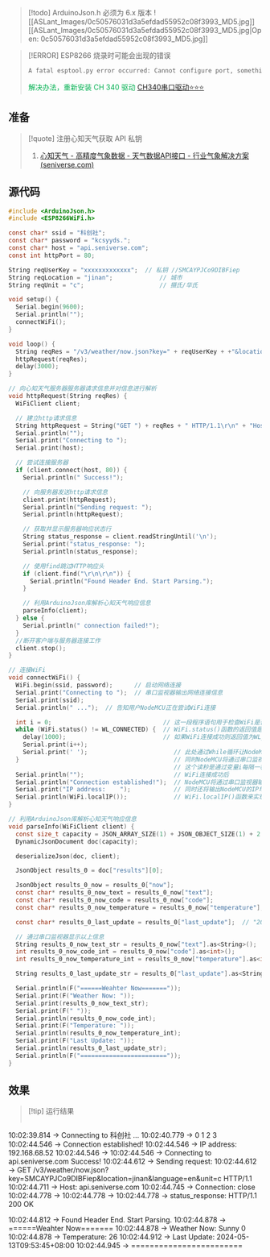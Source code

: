 > [!todo] ArduinoJson.h 必须为 6.x 版本
> ![[ASLant_Images/0c50576031d3a5efdad55952c08f3993_MD5.jpg]]
[[ASLant_Images/0c50576031d3a5efdad55952c08f3993_MD5.jpg|Open: 0c50576031d3a5efdad55952c08f3993_MD5.jpg]]

> [!ERROR] ESP8266 烧录时可能会出现的错误
> 
> ```sh
> A fatal esptool.py error occurred: Cannot configure port, something went wrong. Original message: PermissionError (13, '����ϵͳ�ϵ��豸û�з������á�', None, 31)
> ```
> 
> <font color="#00b050">解决办法，重新安装 CH 340 驱动</font>
> [CH340串口驱动⭐⭐⭐](https://aslant.top/Cloud/OneDrive/Other/Drivers/CH340.exe)

## 准备

> [!quote] 注册心知天气获取 API 私钥
> 1. [心知天气 - 高精度气象数据 - 天气数据API接口 - 行业气象解决方案 (seniverse.com)](https://www.seniverse.com/)

## 源代码

```c
#include <ArduinoJson.h>
#include <ESP8266WiFi.h>

const char* ssid = "科创社";
const char* password = "kcsyyds.";
const char* host = "api.seniverse.com";
const int httpPort = 80;

String reqUserKey = "xxxxxxxxxxxxx";  // 私钥 //SMCAYPJCo9DIBFiep
String reqLocation = "jinan";             // 城市
String reqUnit = "c";                     // 摄氏/华氏

void setup() {
  Serial.begin(9600);
  Serial.println("");
  connectWiFi();
}

void loop() {
  String reqRes = "/v3/weather/now.json?key=" + reqUserKey + +"&location=" + reqLocation + "&language=en&unit=" + reqUnit;
  httpRequest(reqRes);
  delay(3000);
}

// 向心知天气服务器服务器请求信息并对信息进行解析
void httpRequest(String reqRes) {
  WiFiClient client;

  // 建立http请求信息
  String httpRequest = String("GET ") + reqRes + " HTTP/1.1\r\n" + "Host: " + host + "\r\n" + "Connection: close\r\n\r\n";
  Serial.println("");
  Serial.print("Connecting to ");
  Serial.print(host);

  // 尝试连接服务器
  if (client.connect(host, 80)) {
    Serial.println(" Success!");

    // 向服务器发送http请求信息
    client.print(httpRequest);
    Serial.println("Sending request: ");
    Serial.println(httpRequest);

    // 获取并显示服务器响应状态行
    String status_response = client.readStringUntil('\n');
    Serial.print("status_response: ");
    Serial.println(status_response);

    // 使用find跳过HTTP响应头
    if (client.find("\r\n\r\n")) {
      Serial.println("Found Header End. Start Parsing.");
    }

    // 利用ArduinoJson库解析心知天气响应信息
    parseInfo(client);
  } else {
    Serial.println(" connection failed!");
  }
  //断开客户端与服务器连接工作
  client.stop();
}

// 连接WiFi
void connectWiFi() {
  WiFi.begin(ssid, password);      // 启动网络连接
  Serial.print("Connecting to ");  // 串口监视器输出网络连接信息
  Serial.print(ssid);
  Serial.println(" ...");  // 告知用户NodeMCU正在尝试WiFi连接

  int i = 0;                               // 这一段程序语句用于检查WiFi是否连接成功
  while (WiFi.status() != WL_CONNECTED) {  // WiFi.status()函数的返回值是由NodeMCU的WiFi连接状态所决定的。
    delay(1000);                           // 如果WiFi连接成功则返回值为WL_CONNECTED
    Serial.print(i++);
    Serial.print(' ');                        // 此处通过While循环让NodeMCU每隔一秒钟检查一次WiFi.status()函数返回值
  }                                           // 同时NodeMCU将通过串口监视器输出连接时长读秒。
                                              // 这个读秒是通过变量i每隔一秒自加1来实现的。
  Serial.println("");                         // WiFi连接成功后
  Serial.println("Connection established!");  // NodeMCU将通过串口监视器输出"连接成功"信息。
  Serial.print("IP address:    ");            // 同时还将输出NodeMCU的IP地址。这一功能是通过调用
  Serial.println(WiFi.localIP());             // WiFi.localIP()函数来实现的。该函数的返回值即NodeMCU的IP地址。
}

// 利用ArduinoJson库解析心知天气响应信息
void parseInfo(WiFiClient client) {
  const size_t capacity = JSON_ARRAY_SIZE(1) + JSON_OBJECT_SIZE(1) + 2 * JSON_OBJECT_SIZE(3) + JSON_OBJECT_SIZE(6) + 230;
  DynamicJsonDocument doc(capacity);

  deserializeJson(doc, client);

  JsonObject results_0 = doc["results"][0];

  JsonObject results_0_now = results_0["now"];
  const char* results_0_now_text = results_0_now["text"];                // "Sunny"
  const char* results_0_now_code = results_0_now["code"];                // "0"
  const char* results_0_now_temperature = results_0_now["temperature"];  // "32"

  const char* results_0_last_update = results_0["last_update"];  // "2020-06-02T14:40:00+08:00"

  // 通过串口监视器显示以上信息
  String results_0_now_text_str = results_0_now["text"].as<String>();
  int results_0_now_code_int = results_0_now["code"].as<int>();
  int results_0_now_temperature_int = results_0_now["temperature"].as<int>();

  String results_0_last_update_str = results_0["last_update"].as<String>();

  Serial.println(F("======Weahter Now======="));
  Serial.print(F("Weather Now: "));
  Serial.print(results_0_now_text_str);
  Serial.print(F(" "));
  Serial.println(results_0_now_code_int);
  Serial.print(F("Temperature: "));
  Serial.println(results_0_now_temperature_int);
  Serial.print(F("Last Update: "));
  Serial.println(results_0_last_update_str);
  Serial.println(F("========================"));
}
```

## 效果

> [!tip] 运行结果
>  
> 
>```sh
10:02:39.814 -> Connecting to 科创社 ...
10:02:40.779 -> 0 1 2 3 
10:02:44.546 -> Connection established!
10:02:44.546 -> IP address:    192.168.68.52
10:02:44.546 -> 
10:02:44.546 -> Connecting to api.seniverse.com Success!
10:02:44.612 -> Sending request: 
10:02:44.612 -> GET /v3/weather/now.json?key=SMCAYPJCo9DIBFiep&location=jinan&language=en&unit=c HTTP/1.1
10:02:44.711 -> Host: api.seniverse.com
10:02:44.745 -> Connection: close
10:02:44.778 -> 
10:02:44.778 -> 
10:02:44.778 -> status_response: HTTP/1.1 200 OK
>
10:02:44.812 -> Found Header End. Start Parsing.
10:02:44.878 -> ======Weahter Now=======
10:02:44.878 -> Weather Now: Sunny 0
10:02:44.878 -> Temperature: 26
10:02:44.912 -> Last Update: 2024-05-13T09:53:45+08:00
10:02:44.945 -> ========================
>```

